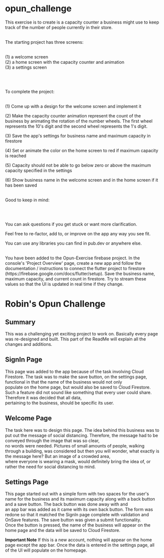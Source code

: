# opun_challenge

This exercise is to create is a capacity counter a business might use to keep track of the number of people currently in their store.
<br><br>

The starting project has three screens: 
<br><br>

(1) a welcome screen
<br>
(2) a home screen with the capacity counter and animation
<br>
(3) a settings screen

<br><br>

To complete the project:
<br><br>

(1) Come up with a design for the welcome screen and implement it
<br>

(2) Make the capacity counter animation represent the count of the business by animating the rotation of the number wheels. The first wheel represents the 10's digit and the second wheel represents the 1's digit. 
<br>

(3) Save the app's settings for business name and maximum capacity in firestore
<br>

(4) Set or animate the color on the home screen to red if maximum capacity is reached
<br>

(5) Capacity should not be able to go below zero or above the maximum capacity specified in the settings
<br>

(6) Show business name in the welcome screen and in the home screen if it has been saved
<br><br>

Good to keep in mind:

<br><br>

You can ask questions if you get stuck or want more clarification.
<br>

Feel free to re-factor, add to, or improve on the app any way you see fit. 
<br>

You can use any libraries you can find in pub.dev or anywhere else.

<br>
You have been added to the Opun-Exercise firebase project. In the console's 'Project Overview' page, create a new app and follow the documentation / instructions to connect 
the flutter project to firestore (https://firebase.google.com/docs/flutter/setup). Save the business name, maximum capacity, and current count in firestore. Try to stream these values so that the UI is updated in real time if they change. 
<br>


# Robin's Opun Challenge

## Summary

This was a challenging yet exciting project to work on.  Basically every page was re-designed and built.  This part of the ReadMe will explain all the changes and additions.

## SignIn Page

This page was added to the app because of the task involving Cloud Firestore.  The task was to make the save button, on the settings page, functional in that the name of the business would not only<br>
populate on the home page, but would also be saved to Cloud Firestore.  Such a feature did not sound like something that every user could share.  Therefore it was decided that all data,<br>
pertaining to the business, should be specific its user.  

## Welcome Page

The task here was to design this page.  The idea behind this business was to put out the message of social distancing.  Therefore, the message had to be conveyed through the image that was so clear,<br>
no words were needed.  Pictures of small amounts of people, walking through a building, was considered but then you will wonder, what exactly is the message here?  But an image of a crowded area,<br>
where everyone is wearing a mask, would definitely bring the idea of, or rather the need for social distancing to mind.  

## Settings Page

This page started out with a simple form with two spaces for the user's name for the business and its maximum capacity along with a back button and a save button.  The back button was done away with and <br>
an app bar was added as it came with its own back button.  The form was redone so that it matched the SignIn page complete with validation and OnSave features.  The save button was given a submit functionality.<br>
Once the button is pressed, the name of the business will appear on the home page and the data will be saved to Cloud Firestore.

**Important Note**
If this is a new account, nothing will appear on the home page except the app bar.  Once the data is entered in the settings page, all of the UI will populate on the homepage.  































